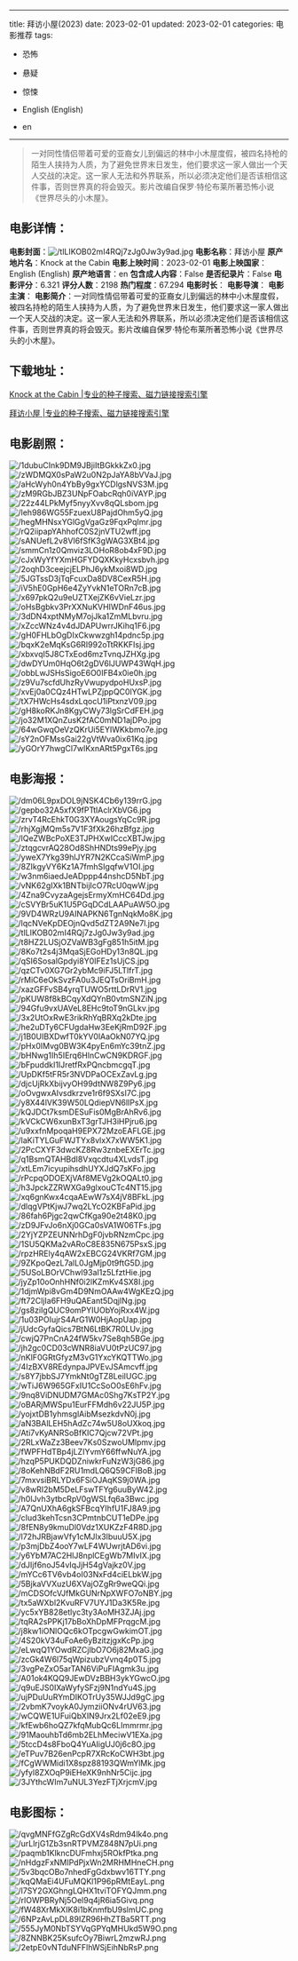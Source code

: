 
---
title: 拜访小屋(2023)
date: 2023-02-01
updated: 2023-02-01
categories: 电影推荐
tags:
- 恐怖
- 悬疑
- 惊悚

- English (English)
- en
---


> 一对同性情侣带着可爱的亚裔女儿到偏远的林中小木屋度假，被四名持枪的陌生人挟持为人质，为了避免世界末日发生，他们要求这一家人做出一个天人交战的决定。这一家人无法和外界联系，所以必须决定他们是否该相信这件事，否则世界真的将会毁灭。影片改编自保罗·特伦布莱所著恐怖小说《世界尽头的小木屋》。

## **电影详情**：

**电影封面**：<img src="https://image.tmdb.org/t/p/w200/tlLIKOB02mI4RQj7zJg0Jw3y9ad.jpg" alt="/tlLIKOB02mI4RQj7zJg0Jw3y9ad.jpg" title="/tlLIKOB02mI4RQj7zJg0Jw3y9ad.jpg">
**电影名称**：拜访小屋
**原产地片名**：Knock at the Cabin
**电影上映时间**：2023-02-01
**电影上映国家**：English (English)
**原产地语言**：en
**包含成人内容**：False
**是否纪录片**：False
**电影评分**：6.321
**评分人数**：2198
**热门程度**：67.294
**电影时长**：
**电影导演**：
**电影主演**：
**电影简介**：一对同性情侣带着可爱的亚裔女儿到偏远的林中小木屋度假，被四名持枪的陌生人挟持为人质，为了避免世界末日发生，他们要求这一家人做出一个天人交战的决定。这一家人无法和外界联系，所以必须决定他们是否该相信这件事，否则世界真的将会毁灭。影片改编自保罗·特伦布莱所著恐怖小说《世界尽头的小木屋》。

## **下载地址**：
[Knock at the Cabin |专业的种子搜索、磁力链接搜索引擎](https://movie.amd794.com:2083/?search=Knock%20at%20the%20Cabin&ordering=&mode=match_phrase&page_size=10&page=1)

[拜访小屋 |专业的种子搜索、磁力链接搜索引擎](https://movie.amd794.com:2083/?search=%E6%8B%9C%E8%AE%BF%E5%B0%8F%E5%B1%8B&ordering=&mode=match_phrase&page_size=10&page=1)
 

## **电影剧照**：
<img src="https://image.tmdb.org/t/p/original/1dubuCInk9DM9JBjiItBGkkkZx0.jpg" alt="/1dubuCInk9DM9JBjiItBGkkkZx0.jpg" title="/1dubuCInk9DM9JBjiItBGkkkZx0.jpg"><img src="https://image.tmdb.org/t/p/original/zWDMQX0sPaW2u0N2pJaYA8bVVaJ.jpg" alt="/zWDMQX0sPaW2u0N2pJaYA8bVVaJ.jpg" title="/zWDMQX0sPaW2u0N2pJaYA8bVVaJ.jpg"><img src="https://image.tmdb.org/t/p/original/aHcWyh0n4YbBy9gxYCDlgsNVS3M.jpg" alt="/aHcWyh0n4YbBy9gxYCDlgsNVS3M.jpg" title="/aHcWyh0n4YbBy9gxYCDlgsNVS3M.jpg"><img src="https://image.tmdb.org/t/p/original/zM9RGbJBZ3UNpFOabcRqh0iVAYP.jpg" alt="/zM9RGbJBZ3UNpFOabcRqh0iVAYP.jpg" title="/zM9RGbJBZ3UNpFOabcRqh0iVAYP.jpg"><img src="https://image.tmdb.org/t/p/original/22z44LPkMyf5nyyXvv8qQLsbom.jpg" alt="/22z44LPkMyf5nyyXvv8qQLsbom.jpg" title="/22z44LPkMyf5nyyXvv8qQLsbom.jpg"><img src="https://image.tmdb.org/t/p/original/leh986WG55FzuexU8PajdOhm5yQ.jpg" alt="/leh986WG55FzuexU8PajdOhm5yQ.jpg" title="/leh986WG55FzuexU8PajdOhm5yQ.jpg"><img src="https://image.tmdb.org/t/p/original/hegMHNsxYGlGgVgaGz9FqxPqImr.jpg" alt="/hegMHNsxYGlGgVgaGz9FqxPqImr.jpg" title="/hegMHNsxYGlGgVgaGz9FqxPqImr.jpg"><img src="https://image.tmdb.org/t/p/original/rQ2iipapYAhhofC0S2jnVTU2wff.jpg" alt="/rQ2iipapYAhhofC0S2jnVTU2wff.jpg" title="/rQ2iipapYAhhofC0S2jnVTU2wff.jpg"><img src="https://image.tmdb.org/t/p/original/sANUefL2v8VI6fSfK3gWAG3XBt4.jpg" alt="/sANUefL2v8VI6fSfK3gWAG3XBt4.jpg" title="/sANUefL2v8VI6fSfK3gWAG3XBt4.jpg"><img src="https://image.tmdb.org/t/p/original/smmCn1z0Qmviz3LOHoR8ob4xF9D.jpg" alt="/smmCn1z0Qmviz3LOHoR8ob4xF9D.jpg" title="/smmCn1z0Qmviz3LOHoR8ob4xF9D.jpg"><img src="https://image.tmdb.org/t/p/original/cJxWyYfYXmHGFYDQXKkyHcxsbvh.jpg" alt="/cJxWyYfYXmHGFYDQXKkyHcxsbvh.jpg" title="/cJxWyYfYXmHGFYDQXKkyHcxsbvh.jpg"><img src="https://image.tmdb.org/t/p/original/2oqhD3ceejcjELPhJ6ykMxoi8WD.jpg" alt="/2oqhD3ceejcjELPhJ6ykMxoi8WD.jpg" title="/2oqhD3ceejcjELPhJ6ykMxoi8WD.jpg"><img src="https://image.tmdb.org/t/p/original/5JGTssD3jTqFcuxDa8DV8CexR5H.jpg" alt="/5JGTssD3jTqFcuxDa8DV8CexR5H.jpg" title="/5JGTssD3jTqFcuxDa8DV8CexR5H.jpg"><img src="https://image.tmdb.org/t/p/original/iV5hE0GpH6e4ZyYvkN1eTORn7cB.jpg" alt="/iV5hE0GpH6e4ZyYvkN1eTORn7cB.jpg" title="/iV5hE0GpH6e4ZyYvkN1eTORn7cB.jpg"><img src="https://image.tmdb.org/t/p/original/x697pkQ2u9eUZTXejZK6vVieLzr.jpg" alt="/x697pkQ2u9eUZTXejZK6vVieLzr.jpg" title="/x697pkQ2u9eUZTXejZK6vVieLzr.jpg"><img src="https://image.tmdb.org/t/p/original/oHsBgbkv3PrXXNuKVHIWDnF46us.jpg" alt="/oHsBgbkv3PrXXNuKVHIWDnF46us.jpg" title="/oHsBgbkv3PrXXNuKVHIWDnF46us.jpg"><img src="https://image.tmdb.org/t/p/original/3dDN4xptNMyM7ojJka1ZmMLbvru.jpg" alt="/3dDN4xptNMyM7ojJka1ZmMLbvru.jpg" title="/3dDN4xptNMyM7ojJka1ZmMLbvru.jpg"><img src="https://image.tmdb.org/t/p/original/xZccWNz4v4dJDAPUwrrJKihq1F6.jpg" alt="/xZccWNz4v4dJDAPUwrrJKihq1F6.jpg" title="/xZccWNz4v4dJDAPUwrrJKihq1F6.jpg"><img src="https://image.tmdb.org/t/p/original/gH0FHLbOgDIxCkwwzgh14pdnc5p.jpg" alt="/gH0FHLbOgDIxCkwwzgh14pdnc5p.jpg" title="/gH0FHLbOgDIxCkwwzgh14pdnc5p.jpg"><img src="https://image.tmdb.org/t/p/original/bqxK2eMqKsG6RI992oTtRKKFIsj.jpg" alt="/bqxK2eMqKsG6RI992oTtRKKFIsj.jpg" title="/bqxK2eMqKsG6RI992oTtRKKFIsj.jpg"><img src="https://image.tmdb.org/t/p/original/xbxvqI5J8CTxEod6mzTvnqJZHXg.jpg" alt="/xbxvqI5J8CTxEod6mzTvnqJZHXg.jpg" title="/xbxvqI5J8CTxEod6mzTvnqJZHXg.jpg"><img src="https://image.tmdb.org/t/p/original/dwDYUm0HqO6t2gDV6lJUWP43WqH.jpg" alt="/dwDYUm0HqO6t2gDV6lJUWP43WqH.jpg" title="/dwDYUm0HqO6t2gDV6lJUWP43WqH.jpg"><img src="https://image.tmdb.org/t/p/original/obbLwJSHsSigoE6O0IFB4x0ie0h.jpg" alt="/obbLwJSHsSigoE6O0IFB4x0ie0h.jpg" title="/obbLwJSHsSigoE6O0IFB4x0ie0h.jpg"><img src="https://image.tmdb.org/t/p/original/z9Vu7scfdUhzRyVwupydpoHUxsP.jpg" alt="/z9Vu7scfdUhzRyVwupydpoHUxsP.jpg" title="/z9Vu7scfdUhzRyVwupydpoHUxsP.jpg"><img src="https://image.tmdb.org/t/p/original/xvEj0a0CQz4HTwLPZjppQC0lYGK.jpg" alt="/xvEj0a0CQz4HTwLPZjppQC0lYGK.jpg" title="/xvEj0a0CQz4HTwLPZjppQC0lYGK.jpg"><img src="https://image.tmdb.org/t/p/original/tX7HWcHs4sdxLqocU1iPtxnzV09.jpg" alt="/tX7HWcHs4sdxLqocU1iPtxnzV09.jpg" title="/tX7HWcHs4sdxLqocU1iPtxnzV09.jpg"><img src="https://image.tmdb.org/t/p/original/gH8koRKJn8KgyCWy73lgSrCdFEH.jpg" alt="/gH8koRKJn8KgyCWy73lgSrCdFEH.jpg" title="/gH8koRKJn8KgyCWy73lgSrCdFEH.jpg"><img src="https://image.tmdb.org/t/p/original/jo32M1XQnZusK2fAC0mND1ajDPo.jpg" alt="/jo32M1XQnZusK2fAC0mND1ajDPo.jpg" title="/jo32M1XQnZusK2fAC0mND1ajDPo.jpg"><img src="https://image.tmdb.org/t/p/original/64wGwqOeVzQKrUi5EYIWKkbmo7e.jpg" alt="/64wGwqOeVzQKrUi5EYIWKkbmo7e.jpg" title="/64wGwqOeVzQKrUi5EYIWKkbmo7e.jpg"><img src="https://image.tmdb.org/t/p/original/sY2nOFMssGai22gVtWva0ix61Kq.jpg" alt="/sY2nOFMssGai22gVtWva0ix61Kq.jpg" title="/sY2nOFMssGai22gVtWva0ix61Kq.jpg"><img src="https://image.tmdb.org/t/p/original/yGOrY7hwgCl7wlKxnARt5PgxT6s.jpg" alt="/yGOrY7hwgCl7wlKxnARt5PgxT6s.jpg" title="/yGOrY7hwgCl7wlKxnARt5PgxT6s.jpg">

## **电影海报**：
<img src="https://image.tmdb.org/t/p/original/dm06L9pxDOL9jNSK4Cb6y139rrG.jpg" alt="/dm06L9pxDOL9jNSK4Cb6y139rrG.jpg" title="/dm06L9pxDOL9jNSK4Cb6y139rrG.jpg"><img src="https://image.tmdb.org/t/p/original/gepbo32A5xfX9fPTtlAclrXbVG6.jpg" alt="/gepbo32A5xfX9fPTtlAclrXbVG6.jpg" title="/gepbo32A5xfX9fPTtlAclrXbVG6.jpg"><img src="https://image.tmdb.org/t/p/original/zrvT4RcEhkT0G3XYAougsYqCc9R.jpg" alt="/zrvT4RcEhkT0G3XYAougsYqCc9R.jpg" title="/zrvT4RcEhkT0G3XYAougsYqCc9R.jpg"><img src="https://image.tmdb.org/t/p/original/rhjXgjMQm5s7V1F3fXk26hzBfgz.jpg" alt="/rhjXgjMQm5s7V1F3fXk26hzBfgz.jpg" title="/rhjXgjMQm5s7V1F3fXk26hzBfgz.jpg"><img src="https://image.tmdb.org/t/p/original/lQeZWBcPoXE3TJPHXwICccXBTJw.jpg" alt="/lQeZWBcPoXE3TJPHXwICccXBTJw.jpg" title="/lQeZWBcPoXE3TJPHXwICccXBTJw.jpg"><img src="https://image.tmdb.org/t/p/original/ztqgcvrAQ28Od8ShHNDts99ePjy.jpg" alt="/ztqgcvrAQ28Od8ShHNDts99ePjy.jpg" title="/ztqgcvrAQ28Od8ShHNDts99ePjy.jpg"><img src="https://image.tmdb.org/t/p/original/yweX7Ykg39hlJYR7N2KCcaSiWmP.jpg" alt="/yweX7Ykg39hlJYR7N2KCcaSiWmP.jpg" title="/yweX7Ykg39hlJYR7N2KCcaSiWmP.jpg"><img src="https://image.tmdb.org/t/p/original/8ZIkgyVY6Kz1A7fmhSIgqfwV1OI.jpg" alt="/8ZIkgyVY6Kz1A7fmhSIgqfwV1OI.jpg" title="/8ZIkgyVY6Kz1A7fmhSIgqfwV1OI.jpg"><img src="https://image.tmdb.org/t/p/original/w3nm6iaedJeADppp44nshcD5NbT.jpg" alt="/w3nm6iaedJeADppp44nshcD5NbT.jpg" title="/w3nm6iaedJeADppp44nshcD5NbT.jpg"><img src="https://image.tmdb.org/t/p/original/vNK62gIXk1BNTbijIcO7RcU0qwW.jpg" alt="/vNK62gIXk1BNTbijIcO7RcU0qwW.jpg" title="/vNK62gIXk1BNTbijIcO7RcU0qwW.jpg"><img src="https://image.tmdb.org/t/p/original/4Zna9CvyzaAgejsErmyXmHC64Dd.jpg" alt="/4Zna9CvyzaAgejsErmyXmHC64Dd.jpg" title="/4Zna9CvyzaAgejsErmyXmHC64Dd.jpg"><img src="https://image.tmdb.org/t/p/original/cSVYBr5uK1U5PGqDCdLAAPuAW5O.jpg" alt="/cSVYBr5uK1U5PGqDCdLAAPuAW5O.jpg" title="/cSVYBr5uK1U5PGqDCdLAAPuAW5O.jpg"><img src="https://image.tmdb.org/t/p/original/9VD4WRzU9AINAPKN6TgnNqkMo8K.jpg" alt="/9VD4WRzU9AINAPKN6TgnNqkMo8K.jpg" title="/9VD4WRzU9AINAPKN6TgnNqkMo8K.jpg"><img src="https://image.tmdb.org/t/p/original/lqcNVeKpDEOjnQvd5dZT2A9Ne7l.jpg" alt="/lqcNVeKpDEOjnQvd5dZT2A9Ne7l.jpg" title="/lqcNVeKpDEOjnQvd5dZT2A9Ne7l.jpg"><img src="https://image.tmdb.org/t/p/original/tlLIKOB02mI4RQj7zJg0Jw3y9ad.jpg" alt="/tlLIKOB02mI4RQj7zJg0Jw3y9ad.jpg" title="/tlLIKOB02mI4RQj7zJg0Jw3y9ad.jpg"><img src="https://image.tmdb.org/t/p/original/t8HZ2LUSjOZVaWB3gFg851h5itM.jpg" alt="/t8HZ2LUSjOZVaWB3gFg851h5itM.jpg" title="/t8HZ2LUSjOZVaWB3gFg851h5itM.jpg"><img src="https://image.tmdb.org/t/p/original/8Ko7t2s4j3MqaSjEGoHDy13n8QL.jpg" alt="/8Ko7t2s4j3MqaSjEGoHDy13n8QL.jpg" title="/8Ko7t2s4j3MqaSjEGoHDy13n8QL.jpg"><img src="https://image.tmdb.org/t/p/original/qSI6SosalGpdyi8Y0IFEz1sUjCS.jpg" alt="/qSI6SosalGpdyi8Y0IFEz1sUjCS.jpg" title="/qSI6SosalGpdyi8Y0IFEz1sUjCS.jpg"><img src="https://image.tmdb.org/t/p/original/qzCTv0XG7Gr2ybMc9iFJ5LTlfrT.jpg" alt="/qzCTv0XG7Gr2ybMc9iFJ5LTlfrT.jpg" title="/qzCTv0XG7Gr2ybMc9iFJ5LTlfrT.jpg"><img src="https://image.tmdb.org/t/p/original/rMiC6eOkSvzFA0u3JEQTsOriBmH.jpg" alt="/rMiC6eOkSvzFA0u3JEQTsOriBmH.jpg" title="/rMiC6eOkSvzFA0u3JEQTsOriBmH.jpg"><img src="https://image.tmdb.org/t/p/original/xazGFFvSB4yrqTUWO5rttLDrRV1.jpg" alt="/xazGFFvSB4yrqTUWO5rttLDrRV1.jpg" title="/xazGFFvSB4yrqTUWO5rttLDrRV1.jpg"><img src="https://image.tmdb.org/t/p/original/pKUW8f8kBCqyXdQYnB0vtmSNZiN.jpg" alt="/pKUW8f8kBCqyXdQYnB0vtmSNZiN.jpg" title="/pKUW8f8kBCqyXdQYnB0vtmSNZiN.jpg"><img src="https://image.tmdb.org/t/p/original/94Gfu9vxUAVeL8EHc9toT9nGLkv.jpg" alt="/94Gfu9vxUAVeL8EHc9toT9nGLkv.jpg" title="/94Gfu9vxUAVeL8EHc9toT9nGLkv.jpg"><img src="https://image.tmdb.org/t/p/original/3x2UtOxRwE3rikRhYqBRXq2kDte.jpg" alt="/3x2UtOxRwE3rikRhYqBRXq2kDte.jpg" title="/3x2UtOxRwE3rikRhYqBRXq2kDte.jpg"><img src="https://image.tmdb.org/t/p/original/he2uDTy6CFUgdaHw3EeKjRmD92F.jpg" alt="/he2uDTy6CFUgdaHw3EeKjRmD92F.jpg" title="/he2uDTy6CFUgdaHw3EeKjRmD92F.jpg"><img src="https://image.tmdb.org/t/p/original/j1B0UIBXDwfT0kYV0lAaOkN07YQ.jpg" alt="/j1B0UIBXDwfT0kYV0lAaOkN07YQ.jpg" title="/j1B0UIBXDwfT0kYV0lAaOkN07YQ.jpg"><img src="https://image.tmdb.org/t/p/original/pHx0IMvg0BW3K4pyEn6mYc39tnZ.jpg" alt="/pHx0IMvg0BW3K4pyEn6mYc39tnZ.jpg" title="/pHx0IMvg0BW3K4pyEn6mYc39tnZ.jpg"><img src="https://image.tmdb.org/t/p/original/bHNwg1Ih5IErq6HlnCwCN9KDRGF.jpg" alt="/bHNwg1Ih5IErq6HlnCwCN9KDRGF.jpg" title="/bHNwg1Ih5IErq6HlnCwCN9KDRGF.jpg"><img src="https://image.tmdb.org/t/p/original/bFpuddkI1IJretfRxPQncbmcgqT.jpg" alt="/bFpuddkI1IJretfRxPQncbmcgqT.jpg" title="/bFpuddkI1IJretfRxPQncbmcgqT.jpg"><img src="https://image.tmdb.org/t/p/original/UpDKf5tFR5r3NVDPaOCExZavLg.jpg" alt="/UpDKf5tFR5r3NVDPaOCExZavLg.jpg" title="/UpDKf5tFR5r3NVDPaOCExZavLg.jpg"><img src="https://image.tmdb.org/t/p/original/djcUjRkXbijvyOH99dtNW8Z9Py6.jpg" alt="/djcUjRkXbijvyOH99dtNW8Z9Py6.jpg" title="/djcUjRkXbijvyOH99dtNW8Z9Py6.jpg"><img src="https://image.tmdb.org/t/p/original/oOvgwxAIvsdkrzve1r6f9SXsI7C.jpg" alt="/oOvgwxAIvsdkrzve1r6f9SXsI7C.jpg" title="/oOvgwxAIvsdkrzve1r6f9SXsI7C.jpg"><img src="https://image.tmdb.org/t/p/original/y8X44lVK39W50LQdiepVN6lIPsX.jpg" alt="/y8X44lVK39W50LQdiepVN6lIPsX.jpg" title="/y8X44lVK39W50LQdiepVN6lIPsX.jpg"><img src="https://image.tmdb.org/t/p/original/kQJDCt7ksmDESuFis0MgBrAhRv6.jpg" alt="/kQJDCt7ksmDESuFis0MgBrAhRv6.jpg" title="/kQJDCt7ksmDESuFis0MgBrAhRv6.jpg"><img src="https://image.tmdb.org/t/p/original/kVCkCW6xunBxT3grTJH3iHPjru6.jpg" alt="/kVCkCW6xunBxT3grTJH3iHPjru6.jpg" title="/kVCkCW6xunBxT3grTJH3iHPjru6.jpg"><img src="https://image.tmdb.org/t/p/original/u9xxfnMpoqaH9EPX72MzoEAFLGE.jpg" alt="/u9xxfnMpoqaH9EPX72MzoEAFLGE.jpg" title="/u9xxfnMpoqaH9EPX72MzoEAFLGE.jpg"><img src="https://image.tmdb.org/t/p/original/laKiTYLGuFWJTYx8vlxX7xWW5K1.jpg" alt="/laKiTYLGuFWJTYx8vlxX7xWW5K1.jpg" title="/laKiTYLGuFWJTYx8vlxX7xWW5K1.jpg"><img src="https://image.tmdb.org/t/p/original/2PcCXYF3dwcKZ8Rw3znbeEXErTc.jpg" alt="/2PcCXYF3dwcKZ8Rw3znbeEXErTc.jpg" title="/2PcCXYF3dwcKZ8Rw3znbeEXErTc.jpg"><img src="https://image.tmdb.org/t/p/original/q1BsmQTAHBdI8Vxqcdtu4XLvdsT.jpg" alt="/q1BsmQTAHBdI8Vxqcdtu4XLvdsT.jpg" title="/q1BsmQTAHBdI8Vxqcdtu4XLvdsT.jpg"><img src="https://image.tmdb.org/t/p/original/xtLEm7icyupihsdhUYXJdQ7sKFo.jpg" alt="/xtLEm7icyupihsdhUYXJdQ7sKFo.jpg" title="/xtLEm7icyupihsdhUYXJdQ7sKFo.jpg"><img src="https://image.tmdb.org/t/p/original/rPcpqODOEXjVAf8MEVg2kOQALt0.jpg" alt="/rPcpqODOEXjVAf8MEVg2kOQALt0.jpg" title="/rPcpqODOEXjVAf8MEVg2kOQALt0.jpg"><img src="https://image.tmdb.org/t/p/original/h3JpckZZRWXGa9glxouCTc4NT15.jpg" alt="/h3JpckZZRWXGa9glxouCTc4NT15.jpg" title="/h3JpckZZRWXGa9glxouCTc4NT15.jpg"><img src="https://image.tmdb.org/t/p/original/xq6gnKwx4cqaAEwW7sX4jV8BFkL.jpg" alt="/xq6gnKwx4cqaAEwW7sX4jV8BFkL.jpg" title="/xq6gnKwx4cqaAEwW7sX4jV8BFkL.jpg"><img src="https://image.tmdb.org/t/p/original/dlqgVPtKjwJ7wq2LYcO2KBFaPid.jpg" alt="/dlqgVPtKjwJ7wq2LYcO2KBFaPid.jpg" title="/dlqgVPtKjwJ7wq2LYcO2KBFaPid.jpg"><img src="https://image.tmdb.org/t/p/original/86fah6Pjgc2qwCfKga90e2t48K0.jpg" alt="/86fah6Pjgc2qwCfKga90e2t48K0.jpg" title="/86fah6Pjgc2qwCfKga90e2t48K0.jpg"><img src="https://image.tmdb.org/t/p/original/zD9JFvJo6nXj0GCa0sVA1W06TFs.jpg" alt="/zD9JFvJo6nXj0GCa0sVA1W06TFs.jpg" title="/zD9JFvJo6nXj0GCa0sVA1W06TFs.jpg"><img src="https://image.tmdb.org/t/p/original/2YjYZPZEUNNrhDgF0jvbRNzmCpc.jpg" alt="/2YjYZPZEUNNrhDgF0jvbRNzmCpc.jpg" title="/2YjYZPZEUNNrhDgF0jvbRNzmCpc.jpg"><img src="https://image.tmdb.org/t/p/original/1SU5QKMa2vARoC8E835N675PsxS.jpg" alt="/1SU5QKMa2vARoC8E835N675PsxS.jpg" title="/1SU5QKMa2vARoC8E835N675PsxS.jpg"><img src="https://image.tmdb.org/t/p/original/rpzHREly4qAW2xEBCG24VKRf7GM.jpg" alt="/rpzHREly4qAW2xEBCG24VKRf7GM.jpg" title="/rpzHREly4qAW2xEBCG24VKRf7GM.jpg"><img src="https://image.tmdb.org/t/p/original/9ZKpoQezL7alL0JgMjp0t9ftG5D.jpg" alt="/9ZKpoQezL7alL0JgMjp0t9ftG5D.jpg" title="/9ZKpoQezL7alL0JgMjp0t9ftG5D.jpg"><img src="https://image.tmdb.org/t/p/original/5USoLBOrVChwI93aI1z5LfztHie.jpg" alt="/5USoLBOrVChwI93aI1z5LfztHie.jpg" title="/5USoLBOrVChwI93aI1z5LfztHie.jpg"><img src="https://image.tmdb.org/t/p/original/jyZp10oOnhHNf0i2lKZmKv4SX8I.jpg" alt="/jyZp10oOnhHNf0i2lKZmKv4SX8I.jpg" title="/jyZp10oOnhHNf0i2lKZmKv4SX8I.jpg"><img src="https://image.tmdb.org/t/p/original/1djmWpi8vGm4D9NmOAAw4WgKEzQ.jpg" alt="/1djmWpi8vGm4D9NmOAAw4WgKEzQ.jpg" title="/1djmWpi8vGm4D9NmOAAw4WgKEzQ.jpg"><img src="https://image.tmdb.org/t/p/original/ft72CljIa6FH9uQAEant5DqjINg.jpg" alt="/ft72CljIa6FH9uQAEant5DqjINg.jpg" title="/ft72CljIa6FH9uQAEant5DqjINg.jpg"><img src="https://image.tmdb.org/t/p/original/gs8ziIgQUC9omPYIUObYojRxx4W.jpg" alt="/gs8ziIgQUC9omPYIUObYojRxx4W.jpg" title="/gs8ziIgQUC9omPYIUObYojRxx4W.jpg"><img src="https://image.tmdb.org/t/p/original/1u03POIujrS4ArG1W0HjAopUap.jpg" alt="/1u03POIujrS4ArG1W0HjAopUap.jpg" title="/1u03POIujrS4ArG1W0HjAopUap.jpg"><img src="https://image.tmdb.org/t/p/original/jUdcGyfaQics7BtN6LtBK7R0LUv.jpg" alt="/jUdcGyfaQics7BtN6LtBK7R0LUv.jpg" title="/jUdcGyfaQics7BtN6LtBK7R0LUv.jpg"><img src="https://image.tmdb.org/t/p/original/cwjQ7PnCnA24fW5kv7Se8qh5BGe.jpg" alt="/cwjQ7PnCnA24fW5kv7Se8qh5BGe.jpg" title="/cwjQ7PnCnA24fW5kv7Se8qh5BGe.jpg"><img src="https://image.tmdb.org/t/p/original/jh2gc0CD03cWNR8iaVU0tPzUC97.jpg" alt="/jh2gc0CD03cWNR8iaVU0tPzUC97.jpg" title="/jh2gc0CD03cWNR8iaVU0tPzUC97.jpg"><img src="https://image.tmdb.org/t/p/original/nKlF0GRtGfyzM3vG1YxcYKQTTWo.jpg" alt="/nKlF0GRtGfyzM3vG1YxcYKQTTWo.jpg" title="/nKlF0GRtGfyzM3vG1YxcYKQTTWo.jpg"><img src="https://image.tmdb.org/t/p/original/4IzBXV8REdynpaJPVEvJSAmcvff.jpg" alt="/4IzBXV8REdynpaJPVEvJSAmcvff.jpg" title="/4IzBXV8REdynpaJPVEvJSAmcvff.jpg"><img src="https://image.tmdb.org/t/p/original/s8Y7jbbSJ7YmkNt0gTZ8LeilUGC.jpg" alt="/s8Y7jbbSJ7YmkNt0gTZ8LeilUGC.jpg" title="/s8Y7jbbSJ7YmkNt0gTZ8LeilUGC.jpg"><img src="https://image.tmdb.org/t/p/original/wTiJ6W965GFxIU1CcSoO0sE6hFv.jpg" alt="/wTiJ6W965GFxIU1CcSoO0sE6hFv.jpg" title="/wTiJ6W965GFxIU1CcSoO0sE6hFv.jpg"><img src="https://image.tmdb.org/t/p/original/9nq8ViDNUDM7GMAc0Shg7KsTP2Y.jpg" alt="/9nq8ViDNUDM7GMAc0Shg7KsTP2Y.jpg" title="/9nq8ViDNUDM7GMAc0Shg7KsTP2Y.jpg"><img src="https://image.tmdb.org/t/p/original/oBARjMWSpu1EurFFMdh6v22JU5P.jpg" alt="/oBARjMWSpu1EurFFMdh6v22JU5P.jpg" title="/oBARjMWSpu1EurFFMdh6v22JU5P.jpg"><img src="https://image.tmdb.org/t/p/original/yojxtDB1yhmsglAibMsezkdvN0j.jpg" alt="/yojxtDB1yhmsglAibMsezkdvN0j.jpg" title="/yojxtDB1yhmsglAibMsezkdvN0j.jpg"><img src="https://image.tmdb.org/t/p/original/aN3BAlLEH5hAdZc74w5U8oUXkoq.jpg" alt="/aN3BAlLEH5hAdZc74w5U8oUXkoq.jpg" title="/aN3BAlLEH5hAdZc74w5U8oUXkoq.jpg"><img src="https://image.tmdb.org/t/p/original/Ati7vKyANRSoBfKIC7Qjcw72VPt.jpg" alt="/Ati7vKyANRSoBfKIC7Qjcw72VPt.jpg" title="/Ati7vKyANRSoBfKIC7Qjcw72VPt.jpg"><img src="https://image.tmdb.org/t/p/original/2RLxWaZz3Beev7Ks0SzwoUMlpmv.jpg" alt="/2RLxWaZz3Beev7Ks0SzwoUMlpmv.jpg" title="/2RLxWaZz3Beev7Ks0SzwoUMlpmv.jpg"><img src="https://image.tmdb.org/t/p/original/fWPFHdTBp4jLZIYvmY66ffwNuYA.jpg" alt="/fWPFHdTBp4jLZIYvmY66ffwNuYA.jpg" title="/fWPFHdTBp4jLZIYvmY66ffwNuYA.jpg"><img src="https://image.tmdb.org/t/p/original/hzqP5PUKDQDZniwkrFuNzW3jG86.jpg" alt="/hzqP5PUKDQDZniwkrFuNzW3jG86.jpg" title="/hzqP5PUKDQDZniwkrFuNzW3jG86.jpg"><img src="https://image.tmdb.org/t/p/original/8oKehNBdF2RU1mdLQ6Q59CFIBoB.jpg" alt="/8oKehNBdF2RU1mdLQ6Q59CFIBoB.jpg" title="/8oKehNBdF2RU1mdLQ6Q59CFIBoB.jpg"><img src="https://image.tmdb.org/t/p/original/7mxvsiBRLYDx6FSiOJAqKS9j0WA.jpg" alt="/7mxvsiBRLYDx6FSiOJAqKS9j0WA.jpg" title="/7mxvsiBRLYDx6FSiOJAqKS9j0WA.jpg"><img src="https://image.tmdb.org/t/p/original/v8wRI2bM5DeLFswTFYg6uuByW42.jpg" alt="/v8wRI2bM5DeLFswTFYg6uuByW42.jpg" title="/v8wRI2bM5DeLFswTFYg6uuByW42.jpg"><img src="https://image.tmdb.org/t/p/original/h0lJvh3ytbcRpV0gWSLfq6a3Bwc.jpg" alt="/h0lJvh3ytbcRpV0gWSLfq6a3Bwc.jpg" title="/h0lJvh3ytbcRpV0gWSLfq6a3Bwc.jpg"><img src="https://image.tmdb.org/t/p/original/A7QnUXhA6gkSFBcqYIhfU1FJ8A9.jpg" alt="/A7QnUXhA6gkSFBcqYIhfU1FJ8A9.jpg" title="/A7QnUXhA6gkSFBcqYIhfU1FJ8A9.jpg"><img src="https://image.tmdb.org/t/p/original/cIud3kehTcsn3CPmtnbCUT1eDPe.jpg" alt="/cIud3kehTcsn3CPmtnbCUT1eDPe.jpg" title="/cIud3kehTcsn3CPmtnbCUT1eDPe.jpg"><img src="https://image.tmdb.org/t/p/original/8fEN8y9kmuDl0Vdz1XUKZzF4R8D.jpg" alt="/8fEN8y9kmuDl0Vdz1XUKZzF4R8D.jpg" title="/8fEN8y9kmuDl0Vdz1XUKZzF4R8D.jpg"><img src="https://image.tmdb.org/t/p/original/l72hJRBjawVfy1cMJlx3lbuuU5X.jpg" alt="/l72hJRBjawVfy1cMJlx3lbuuU5X.jpg" title="/l72hJRBjawVfy1cMJlx3lbuuU5X.jpg"><img src="https://image.tmdb.org/t/p/original/p3mjDbZ4ooY7wLF4WUwrjtAD6vi.jpg" alt="/p3mjDbZ4ooY7wLF4WUwrjtAD6vi.jpg" title="/p3mjDbZ4ooY7wLF4WUwrjtAD6vi.jpg"><img src="https://image.tmdb.org/t/p/original/y6YbM7AC2HlJ8nplCEgWb7MIvIX.jpg" alt="/y6YbM7AC2HlJ8nplCEgWb7MIvIX.jpg" title="/y6YbM7AC2HlJ8nplCEgWb7MIvIX.jpg"><img src="https://image.tmdb.org/t/p/original/dJIjf6noJ54vIqJjH54gVajkz0V.jpg" alt="/dJIjf6noJ54vIqJjH54gVajkz0V.jpg" title="/dJIjf6noJ54vIqJjH54gVajkz0V.jpg"><img src="https://image.tmdb.org/t/p/original/mYCc6TV6vb4oI03NxFd4ciELbkW.jpg" alt="/mYCc6TV6vb4oI03NxFd4ciELbkW.jpg" title="/mYCc6TV6vb4oI03NxFd4ciELbkW.jpg"><img src="https://image.tmdb.org/t/p/original/5BjkaVVXuzU6XVajOZgRr9weQQi.jpg" alt="/5BjkaVVXuzU6XVajOZgRr9weQQi.jpg" title="/5BjkaVVXuzU6XVajOZgRr9weQQi.jpg"><img src="https://image.tmdb.org/t/p/original/mCDSOfcVJfMkGUNrNpXWFO7oNBY.jpg" alt="/mCDSOfcVJfMkGUNrNpXWFO7oNBY.jpg" title="/mCDSOfcVJfMkGUNrNpXWFO7oNBY.jpg"><img src="https://image.tmdb.org/t/p/original/tx5aWXbl2KvuRFV7UYJ1Da3K5Re.jpg" alt="/tx5aWXbl2KvuRFV7UYJ1Da3K5Re.jpg" title="/tx5aWXbl2KvuRFV7UYJ1Da3K5Re.jpg"><img src="https://image.tmdb.org/t/p/original/yc5xYB828etlyc3ty3AoMH3ZJAj.jpg" alt="/yc5xYB828etlyc3ty3AoMH3ZJAj.jpg" title="/yc5xYB828etlyc3ty3AoMH3ZJAj.jpg"><img src="https://image.tmdb.org/t/p/original/tqRA2sPPKj17bBoXhDpMFPrqgcM.jpg" alt="/tqRA2sPPKj17bBoXhDpMFPrqgcM.jpg" title="/tqRA2sPPKj17bBoXhDpMFPrqgcM.jpg"><img src="https://image.tmdb.org/t/p/original/j8kw1iONlOQc6kOTpcgwGwkimOT.jpg" alt="/j8kw1iONlOQc6kOTpcgwGwkimOT.jpg" title="/j8kw1iONlOQc6kOTpcgwGwkimOT.jpg"><img src="https://image.tmdb.org/t/p/original/4S20kV34uFoAe6yBzitzjgxKcPp.jpg" alt="/4S20kV34uFoAe6yBzitzjgxKcPp.jpg" title="/4S20kV34uFoAe6yBzitzjgxKcPp.jpg"><img src="https://image.tmdb.org/t/p/original/eLwqQ1YOwdRZCjIbO7O6j82MxaG.jpg" alt="/eLwqQ1YOwdRZCjIbO7O6j82MxaG.jpg" title="/eLwqQ1YOwdRZCjIbO7O6j82MxaG.jpg"><img src="https://image.tmdb.org/t/p/original/zcGk4W6l75qWpizubzVvnq4p0T5.jpg" alt="/zcGk4W6l75qWpizubzVvnq4p0T5.jpg" title="/zcGk4W6l75qWpizubzVvnq4p0T5.jpg"><img src="https://image.tmdb.org/t/p/original/3vgPeZxO5arTAN6ViPuFIAgmk3u.jpg" alt="/3vgPeZxO5arTAN6ViPuFIAgmk3u.jpg" title="/3vgPeZxO5arTAN6ViPuFIAgmk3u.jpg"><img src="https://image.tmdb.org/t/p/original/A01ok4KQQ9JEwDVzBBH3ykYGwcO.jpg" alt="/A01ok4KQQ9JEwDVzBBH3ykYGwcO.jpg" title="/A01ok4KQQ9JEwDVzBBH3ykYGwcO.jpg"><img src="https://image.tmdb.org/t/p/original/q9uEJS0IXaWyfySFzj9N1ndYu4S.jpg" alt="/q9uEJS0IXaWyfySFzj9N1ndYu4S.jpg" title="/q9uEJS0IXaWyfySFzj9N1ndYu4S.jpg"><img src="https://image.tmdb.org/t/p/original/ujPDuUuRYmDIKOTrUy35WJJd9gC.jpg" alt="/ujPDuUuRYmDIKOTrUy35WJJd9gC.jpg" title="/ujPDuUuRYmDIKOTrUy35WJJd9gC.jpg"><img src="https://image.tmdb.org/t/p/original/2vbmK7voykA0JymziiONv4rUV63.jpg" alt="/2vbmK7voykA0JymziiONv4rUV63.jpg" title="/2vbmK7voykA0JymziiONv4rUV63.jpg"><img src="https://image.tmdb.org/t/p/original/wCQWE1UFuiQbXIN9Jrx2Lf02eE9.jpg" alt="/wCQWE1UFuiQbXIN9Jrx2Lf02eE9.jpg" title="/wCQWE1UFuiQbXIN9Jrx2Lf02eE9.jpg"><img src="https://image.tmdb.org/t/p/original/kfEwb6hoQZ7kfqMubQc6LImmrmr.jpg" alt="/kfEwb6hoQZ7kfqMubQc6LImmrmr.jpg" title="/kfEwb6hoQZ7kfqMubQc6LImmrmr.jpg"><img src="https://image.tmdb.org/t/p/original/91MaouhbTd6mb2ELhMeciwV1EXa.jpg" alt="/91MaouhbTd6mb2ELhMeciwV1EXa.jpg" title="/91MaouhbTd6mb2ELhMeciwV1EXa.jpg"><img src="https://image.tmdb.org/t/p/original/5tccD4s8FboQ4YuAIigUJ0j6c8O.jpg" alt="/5tccD4s8FboQ4YuAIigUJ0j6c8O.jpg" title="/5tccD4s8FboQ4YuAIigUJ0j6c8O.jpg"><img src="https://image.tmdb.org/t/p/original/eTPuv7B26enPcpR7XRcKoCWH3bt.jpg" alt="/eTPuv7B26enPcpR7XRcKoCWH3bt.jpg" title="/eTPuv7B26enPcpR7XRcKoCWH3bt.jpg"><img src="https://image.tmdb.org/t/p/original/fCgWWMidi1X8spz88193QWmYlMk.jpg" alt="/fCgWWMidi1X8spz88193QWmYlMk.jpg" title="/fCgWWMidi1X8spz88193QWmYlMk.jpg"><img src="https://image.tmdb.org/t/p/original/yfyl8ZXOqP9iEHeXK9nhNr5Cijc.jpg" alt="/yfyl8ZXOqP9iEHeXK9nhNr5Cijc.jpg" title="/yfyl8ZXOqP9iEHeXK9nhNr5Cijc.jpg"><img src="https://image.tmdb.org/t/p/original/3JYthcWIm7uNUL3YezFTjXrjcmV.jpg" alt="/3JYthcWIm7uNUL3YezFTjXrjcmV.jpg" title="/3JYthcWIm7uNUL3YezFTjXrjcmV.jpg">

## **电影图标**：
<img src="https://image.tmdb.org/t/p/original/qvgMNFfGZgRcGdXV4sRdm94lk4o.png" alt="/qvgMNFfGZgRcGdXV4sRdm94lk4o.png" title="/qvgMNFfGZgRcGdXV4sRdm94lk4o.png"><img src="https://image.tmdb.org/t/p/original/urLlrjG1Zb3snRTPVMZ848N7pUi.png" alt="/urLlrjG1Zb3snRTPVMZ848N7pUi.png" title="/urLlrjG1Zb3snRTPVMZ848N7pUi.png"><img src="https://image.tmdb.org/t/p/original/paqmb1KlkncDUFmhxj5ROkfPtka.png" alt="/paqmb1KlkncDUFmhxj5ROkfPtka.png" title="/paqmb1KlkncDUFmhxj5ROkfPtka.png"><img src="https://image.tmdb.org/t/p/original/nHdgzFxNMIPdPjxWn2MRHMHneCH.png" alt="/nHdgzFxNMIPdPjxWn2MRHMHneCH.png" title="/nHdgzFxNMIPdPjxWn2MRHMHneCH.png"><img src="https://image.tmdb.org/t/p/original/5v3bqcOBo7nhedFgGdxbwv16TTY.png" alt="/5v3bqcOBo7nhedFgGdxbwv16TTY.png" title="/5v3bqcOBo7nhedFgGdxbwv16TTY.png"><img src="https://image.tmdb.org/t/p/original/kqQMaEi4UFuMQKl1P96pRMtEayL.png" alt="/kqQMaEi4UFuMQKl1P96pRMtEayL.png" title="/kqQMaEi4UFuMQKl1P96pRMtEayL.png"><img src="https://image.tmdb.org/t/p/original/l7SY2GXGhngLQHX1tviTOFYQJmm.png" alt="/l7SY2GXGhngLQHX1tviTOFYQJmm.png" title="/l7SY2GXGhngLQHX1tviTOFYQJmm.png"><img src="https://image.tmdb.org/t/p/original/rlOWPBRyNj5Oel9q4jR6ia5Givq.png" alt="/rlOWPBRyNj5Oel9q4jR6ia5Givq.png" title="/rlOWPBRyNj5Oel9q4jR6ia5Givq.png"><img src="https://image.tmdb.org/t/p/original/fW48XrMkXIK8i1bKnmfbU9slmUC.png" alt="/fW48XrMkXIK8i1bKnmfbU9slmUC.png" title="/fW48XrMkXIK8i1bKnmfbU9slmUC.png"><img src="https://image.tmdb.org/t/p/original/6NPzAvLpDL89IZR96HhZTBa5RTT.png" alt="/6NPzAvLpDL89IZR96HhZTBa5RTT.png" title="/6NPzAvLpDL89IZR96HhZTBa5RTT.png"><img src="https://image.tmdb.org/t/p/original/555JyM0NbTSYVqGPYqMHUkd5W9O.png" alt="/555JyM0NbTSYVqGPYqMHUkd5W9O.png" title="/555JyM0NbTSYVqGPYqMHUkd5W9O.png"><img src="https://image.tmdb.org/t/p/original/8ZNNBK25KsufcOy7BiwrL2mzwRJ.png" alt="/8ZNNBK25KsufcOy7BiwrL2mzwRJ.png" title="/8ZNNBK25KsufcOy7BiwrL2mzwRJ.png"><img src="https://image.tmdb.org/t/p/original/2etpE0vNTduNFFlhWSjEihNbRsP.png" alt="/2etpE0vNTduNFFlhWSjEihNbRsP.png" title="/2etpE0vNTduNFFlhWSjEihNbRsP.png">
